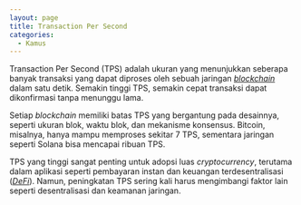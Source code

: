 ```yaml
---
layout: page
title: Transaction Per Second
categories:
  - Kamus
---
```


Transaction Per Second (TPS) adalah ukuran yang menunjukkan seberapa banyak transaksi yang dapat diproses oleh sebuah jaringan [*blockchain*](https://rojocrypto.co/blockchain) dalam satu detik. Semakin tinggi TPS, semakin cepat transaksi dapat dikonfirmasi tanpa menunggu lama.

Setiap *blockchain* memiliki batas TPS yang bergantung pada desainnya, seperti ukuran blok, waktu blok, dan mekanisme konsensus. Bitcoin, misalnya, hanya mampu memproses sekitar 7 TPS, sementara jaringan seperti Solana bisa mencapai ribuan TPS.

TPS yang tinggi sangat penting untuk adopsi luas *cryptocurrency*, terutama dalam aplikasi seperti pembayaran instan dan keuangan terdesentralisasi ([*DeFi*](https://rojocrypto.com/defi)). Namun, peningkatan TPS sering kali harus mengimbangi faktor lain seperti desentralisasi dan keamanan jaringan.